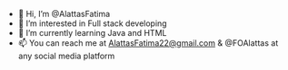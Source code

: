 - 👋 Hi, I’m @AlattasFatima
- 👀 I’m interested in Full stack developing 
- 🌱 I’m currently learning Java and HTML
- 📫 You can reach me at AlattasFatima22@gmail.com & @FOAlattas at any social media platform
